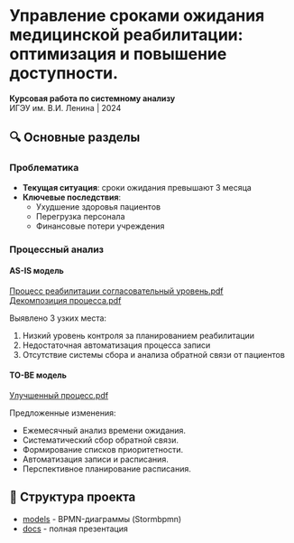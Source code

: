 # Управление сроками ожидания медицинской реабилитации: оптимизация и повышение доступности.

**Курсовая работа по системному анализу**  
ИГЭУ им. В.И. Ленина | 2024

## 🔍 Основные разделы

### Проблематика
- **Текущая ситуация**: сроки ожидания превышают 3 месяца 
- **Ключевые последствия**:
  - Ухудшение здоровья пациентов
  - Перегрузка персонала
  - Финансовые потери учреждения

### Процессный анализ
#### AS-IS модель
[Процесс реабилитации согласовательный уровень.pdf](https://github.com/user-attachments/files/20879581/default.pdf) <br>
[Декомпозиция процесса.pdf](https://github.com/user-attachments/files/20879586/default.pdf)

Выявлено 3 узких места:
  1. Низкий уровень контроля за планированием реабилитации
  2. Недостаточная автоматизация процесса записи
  3. Отсутствие системы сбора и анализа обратной связи от пациентов

#### TO-BE модель
[Улучшенный процесс.pdf](https://github.com/user-attachments/files/20879591/default.pdf)

Предложенные изменения:
- Ежемесячный анализ времени ожидания.
- Систематический сбор обратной связи.
- Формирование списков приоритетности.
- Автоматизация записи и расписания.
- Перспективное планирование расписания.

## 📁 Структура проекта
- [models](https://github.com/ElenaDanchenko/MedQueue_Analytics/tree/main/models) - BPMN-диаграммы (Stormbpmn)
- [docs](https://github.com/ElenaDanchenko/MedQueue_Analytics/blob/main/docs/%D0%90%D0%BD%D0%B0%D0%BB%D0%B8%D0%B7%20%D0%91%D0%9F%20%D0%9C%D0%A6.pdf) - полная презентация 


